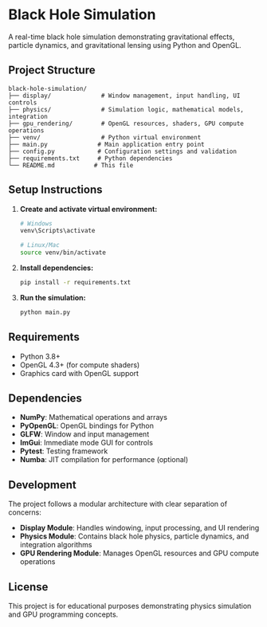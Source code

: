 # Black Hole Simulation

A real-time black hole simulation demonstrating gravitational effects, particle dynamics, and gravitational lensing using Python and OpenGL.

## Project Structure

```
black-hole-simulation/
├── display/              # Window management, input handling, UI controls
├── physics/              # Simulation logic, mathematical models, integration
├── gpu_rendering/        # OpenGL resources, shaders, GPU compute operations
├── venv/                 # Python virtual environment
├── main.py              # Main application entry point
├── config.py            # Configuration settings and validation
├── requirements.txt     # Python dependencies
└── README.md           # This file
```

## Setup Instructions

1. **Create and activate virtual environment:**
   ```bash
   # Windows
   venv\Scripts\activate
   
   # Linux/Mac
   source venv/bin/activate
   ```

2. **Install dependencies:**
   ```bash
   pip install -r requirements.txt
   ```

3. **Run the simulation:**
   ```bash
   python main.py
   ```

## Requirements

- Python 3.8+
- OpenGL 4.3+ (for compute shaders)
- Graphics card with OpenGL support

## Dependencies

- **NumPy**: Mathematical operations and arrays
- **PyOpenGL**: OpenGL bindings for Python
- **GLFW**: Window and input management
- **ImGui**: Immediate mode GUI for controls
- **Pytest**: Testing framework
- **Numba**: JIT compilation for performance (optional)

## Development

The project follows a modular architecture with clear separation of concerns:

- **Display Module**: Handles windowing, input processing, and UI rendering
- **Physics Module**: Contains black hole physics, particle dynamics, and integration algorithms
- **GPU Rendering Module**: Manages OpenGL resources and GPU compute operations

## License

This project is for educational purposes demonstrating physics simulation and GPU programming concepts.